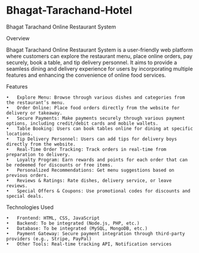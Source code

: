 # Bhagat-Tarachand-Hotel
Bhagat Tarachand Online Restaurant System

Overview

Bhagat Tarachand Online Restaurant System is a user-friendly web platform where customers can explore the restaurant menu, place online orders, pay securely, book a table, and tip delivery personnel. It aims to provide a seamless dining and delivery experience for users by incorporating multiple features and enhancing the convenience of online food services.

Features

	•	Explore Menu: Browse through various dishes and categories from the restaurant’s menu.
	•	Order Online: Place food orders directly from the website for delivery or takeaway.
	•	Secure Payments: Make payments securely through various payment options, including credit/debit cards and mobile wallets.
	•	Table Booking: Users can book tables online for dining at specific locations.
	•	Tip Delivery Personnel: Users can add tips for delivery boys directly from the website.
	•	Real-Time Order Tracking: Track orders in real-time from preparation to delivery.
	•	Loyalty Program: Earn rewards and points for each order that can be redeemed for discounts or free items.
	•	Personalized Recommendations: Get menu suggestions based on previous orders.
	•	Reviews & Ratings: Rate dishes, delivery service, or leave reviews.
	•	Special Offers & Coupons: Use promotional codes for discounts and special deals.
	
Technologies Used

	•	Frontend: HTML, CSS, JavaScript
	•	Backend: To be integrated (Node.js, PHP, etc.)
	•	Database: To be integrated (MySQL, MongoDB, etc.)
	•	Payment Gateway: Secure payment integration through third-party providers (e.g., Stripe, PayPal)
	•	Other Tools: Real-time tracking API, Notification services
     
